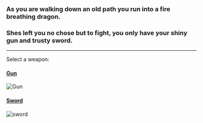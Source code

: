  
### As you are walking down an old path you run into a fire breathing dragon.
### Shes left you no chose but to fight, you only have your shiny gun and trusty sword.
---
Select a weapon:
#### [Gun](fight-gun.md)			
![Gun](https://lh3.googleusercontent.com/proxy/pW3451h-R0wGMyJMsW31jjzBTPdd_PpSuykqVAgwgtoeiYFRotxQNKRq0F68TrlVaKxUkn75Sv52d9-JeOMTwcqd7VZTHeo)
#### [Sword](sword-fight.md)
![sword](https://www.pngitem.com/pimgs/m/205-2053410_drawing-knife-cartoon-easy-drawing-of-a-sword.png)